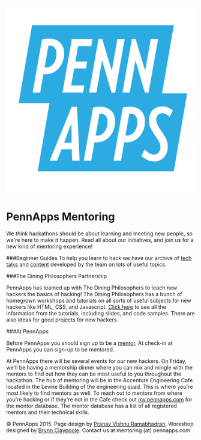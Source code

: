 <div class="hidden"><meta property="og:image" content="http://2015s.pennapps.com/assets/images/logo.png"><link rel="shortcut icon" href="http://2015s.pennapps.com/assets/images/logo.png"><link rel="stylesheet" href="assets/css/global.css"><link rel="stylesheet" href="http://netdna.bootstrapcdn.com/font-awesome/4.0.3/css/font-awesome.css"><link rel="stylesheet" href='http://fonts.googleapis.com/css?family=Open+Sans:300italic,400italic,600italic,700italic,400,300,600,700' type='text/css'></div><div class="nav-items"><a href="index.html"><img src="assets/img/logo.svg"></a></div>

PennApps Mentoring
============
We think hackathons should be about learning and meeting new people, so we're here to make it happen. Read all about our initiatives, and join us for a new kind of mentoring experience!

<!--- -->


###Beginner Guides
To help you learn to hack we have our archive of [tech talks](./TechTalks.html) and [content](./toc.html) developed by the team on lots of useful topics. 

###The Dining Philosophers Partnership

PennApps has teamed up with The Dining Philosophers to teach new hackers the basics of hacking! The Dining Philosophers has a bunch of homegrown workshops and tutorials on all sorts of useful subjects for new hackers like HTML, CSS, and Javascript. [Click here](http://dinphil.github.io) to see all the information from the tutorials, including slides, and code samples. There are also ideas for good projects for new hackers.

###At PennApps

Before PennApps you should sign up to be a [mentor](https://docs.google.com/forms/d/1UrD85sE_KSKmRjiAHjWeyPaAEVDaaj24LCZNCb06A50/edit?usp=sharing). At check-in at PennApps you can sign-up to be mentored.

At PennApps there will be several events for our new hackers. On Friday, we'll be having a mentorship dinner where you can mix and mingle with the mentors to find out how they can be most useful to you throughout the hackathon. The hub of mentoring will be in the Accenture Engineering Cafe located in the Levine Building of the engineering quad. This is where you're most likely to find mentors as well. To reach out to mentors from where you're hacking or if they're not in the Cafe check out [my.pennapps.com](https://my.pennapps.com/login) for the mentor database. The mentor database has a list of all registered mentors and their technical skills.

<div class="footer"><p>&copy; PennApps 2015. Page design by <a href="http://pvrnav.com">Pranav Vishnu Ramabhadran</a>. Workshop designed by <a href="http://github.com/bclay/">Brynn Claypoole</a>. Contact us at mentoring (at) pennapps.com</div>

<script src="http://code.jquery.com/jquery-1.11.0.min.js"></script>
<script src="assets/js/FlowType.js"></script>
<script type="text/javascript">
    $('body').flowtype({
        minimum   : 500,
        maximum   : 1000,
        minFont   : 16,
        maxFont   : 65,
        fontRatio : 40
    });
</script>